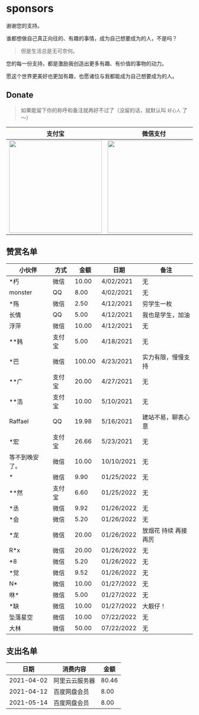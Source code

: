 # sponsors

谢谢您的支持。

谁都想做自己真正向往的、有趣的事情，成为自己想要成为的人，不是吗？

> 但是生活总是无可奈何。

您的每一份支持，都是激励我创造出更多有趣、有价值的事物的动力。

愿这个世界更美好也更加有趣，也愿诸位与我都能成为自己想要成为的人。

## Donate

> 如果能留下你的称呼和备注就再好不过了（没留的话，就默认叫 `好心人` 了～）


| 支付宝                                                       | 微信支付                                                     | QQ 支付                                                      |
| ------------------------------------------------------------ | ------------------------------------------------------------ | ------------------------------------------------------------ |
| <img src="https://gcore.jsdelivr.net/gh/muzihuaner/huancdn/img/202207222129932.png" width=250px /> | <img src="https://gcore.jsdelivr.net/gh/muzihuaner/huancdn/img/202207222129833.png" width=250px /> | <img src="https://gcore.jsdelivr.net/gh/muzihuaner/huancdn/img/202207222130330.png" width=250px /> |



## 赞赏名单

| 小伙伴         | 方式   | 金额   | 日期       | 备注                 |
| -------------- | ------ | ------ | ---------- | -------------------- |
| *朽            | 微信   | 10.00  | 4/02/2021  | 无                   |
| monster        | QQ     | 8.00   | 4/02/2021  | 无                   |
| *殇            | 微信   | 2.50   | 4/12/2021  | 穷学生一枚           |
| 长情           | QQ     | 5.00   | 4/12/2021  | 我也是学生，加油     |
| 浮萍           | 微信   | 10.00  | 4/12/2021  | 无                   |
| **韩           | 支付宝 | 5.00   | 4/18/2021  | 无                   |
| *巴            | 微信   | 100.00 | 4/23/2021  | 实力有限，慢慢支持   |
| **广           | 支付宝 | 20.00  | 4/27/2021  | 无                   |
| **浩           | 支付宝 | 10.00  | 5/10/2021  | 无                   |
| Raffael        | QQ     | 19.98  | 5/16/2021  | 建站不易，聊表心意   |
| *宏            | 支付宝 | 26.66  | 5/23/2021  | 无                   |
| 等不到晚安了。 | 微信   | 10.00  | 10/10/2021 | 无                   |
| *              | 微信   | 9.90   | 01/25/2022 | 无                   |
| **然           | 支付宝 | 6.60   | 01/25/2022 | 无                   |
| *丞            | 微信   | 9.92   | 01/26/2022 | 无                   |
| *会            | 微信   | 5.20   | 01/26/2022 | 无                   |
| *龙            | 微信   | 20.00  | 01/26/2022 | 放烟花 持续 再接再厉 |
| R*x            | 微信   | 20.00  | 01/26/2022 | 无                   |
| *8             | 微信   | 5.20   | 01/26/2022 | 无                   |
| *觉            | 微信   | 9.52   | 01/26/2022 | 无                   |
| N*             | 微信   | 10.00  | 01/27/2022 | 无                   |
| 咻*            | 微信   | 5.00   | 01/27/2022 | 无                   |
| *缺            | 微信   | 10.00  | 01/27/2022 | 大靓仔！             |
| 坠落星空       | 微信   | 10.00  | 07/22/2022 | 无                   |
| 大林      | 微信   | 50.00  | 07/22/2022 | 无                   |
## 支出名单
| 日期       | 消费内容       | 金额  |
| ---------- | -------------- | ----- |
| 2021-04-02 | 阿里云云服务器 | 80.46 |
| 2021-04-12 | 百度网盘会员   | 8.00  |
| 2021-05-14 | 百度网盘会员   | 8.00  |
